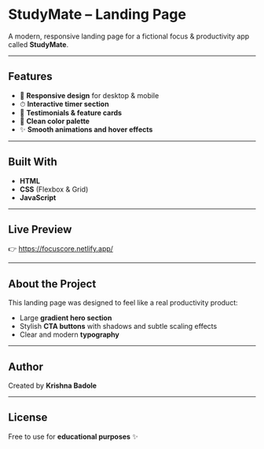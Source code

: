 
# StudyMate – Landing Page
A modern, responsive landing page for a fictional focus & productivity app called **StudyMate**.

---
## Features
- 📱 **Responsive design** for desktop & mobile  
- ⏱ **Interactive timer section**  
- 💬 **Testimonials & feature cards**  
- 🎨 **Clean color palette**  
- ✨ **Smooth animations and hover effects**

---

## Built With
- **HTML**  
- **CSS** (Flexbox & Grid)  
- **JavaScript**  
---

## Live Preview
👉 https://focuscore.netlify.app/ 



---

## About the Project
This landing page was designed to feel like a real productivity product:  
- Large **gradient hero section**  
- Stylish **CTA buttons** with shadows and subtle scaling effects  
- Clear and modern **typography** 

---

## Author
Created by **Krishna Badole**

---
## License
Free to use for **educational purposes** ✨
